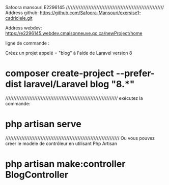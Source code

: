 Safoora mansouri
E2296145
/////////////////////////////////////////////////////////////
Address github: 
https://github.com/Safoora-Mansouri/exersise1-cadriciele.git

Address webdev: https://e2296145.webdev.cmaisonneuve.qc.ca/newProject/home

ligne de commande :

Créez un projet appelé = "blog" à l'aide de Laravel version 8

# composer create-project --prefer-dist laravel/Laravel blog "8.*"
//////////////////////////////////////////////////////////////////////
exécutez la commande:
# php artisan serve
///////////////////////////////////////////////////////////////////////
Ou vous pouvez créer le modèle de contrôleur en utilisant Php Artisan
# php artisan make:controller BlogController 


